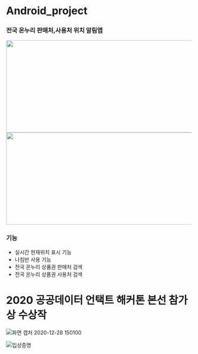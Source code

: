 # Android_project
 
### 전국 온누리 판매처,사용처 위치 알림앱

<img src="https://user-images.githubusercontent.com/37038119/110209082-dd3ba080-7ecd-11eb-9f48-54b44126502a.png" width="600"  height="250">
<img src="https://user-images.githubusercontent.com/37038119/110209083-df9dfa80-7ecd-11eb-9ef3-270534394572.png" width="600"  height="250">


### 기능
- 실시간 현재위치 표시 기능
- 나침반 사용 기능
- 전국 온누리 상품권 판매처 검색
- 전국 온누리 상품권 사용처 검색


# 2020 공공데이터 언택트 해커톤 본선 참가상 수상작 

![화면 캡처 2020-12-28 150100](https://user-images.githubusercontent.com/37038119/110209013-8b931600-7ecd-11eb-9279-1cfff32a10c2.png)

![입상증명](https://user-images.githubusercontent.com/37038119/110209017-964dab00-7ecd-11eb-9a77-3ac850ff0664.png)


